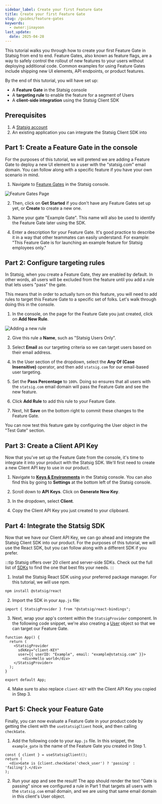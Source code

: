 ```yaml
---
sidebar_label: Create your first Feature Gate
title: Create your first Feature Gate
slug: /guides/feature-gates
keywords:
  - owner:jinayoon
last_update:
  date: 2025-04-28
---
```


This tutorial walks you through how to create your first Feature Gate in Statsig from end to end. Feature Gates, also known as feature flags, are a way to safely control the rollout of new features to your users without deploying additional code. Common examples for using Feature Gates include shipping new UI elements, API endpoints, or product features. 

By the end of this tutorial, you will have set up:
* A **Feature Gate** in the Statsig console
* A **targeting rule** to enable the feature for a segment of Users
* A **client-side integration** using the Statsig Client SDK 


## Prerequisites
1. A [Statsig account](https://console.statsig.com/sign_up)
2. An existing application you can integrate the Statsig Client SDK into

## Part 1: Create a Feature Gate in the console
For the purposes of this tutorial, we will pretend we are adding a Feature Gate to deploy a new UI element to a user with the "statsig.com" email domain. You can follow along with a specific feature if you have your own scenario in mind.

1. Navigate to [Feature Gates](https://console.statsig.com/gates) in the Statsig console.

![Feature Gates Page](https://github.com/user-attachments/assets/00331234-34b7-48ef-98a9-9a094e44af1b)

2. Then, click on **Get Started** if you don't have any Feature Gates set up yet, or **Create** to create a new one.

3. Name your gate "Example Gate". This name will also be used to identify the Feature Gate later using the SDK.

4. Enter a description for your Feature Gate. It's good practice to describe it in a way that other teammates can easily understand. For example: "This Feature Gate is for launching an example feature for Statsig employees only."


## Part 2: Configure targeting rules
In Statsig, when you create a Feature Gate, they are enabled by default. In other words, all users will be excluded from the feature until you add a rule that lets users "pass" the gate.

This means that in order to actually turn on this feature, you will need to add rules to target this Feature Gate to a specific set of folks. Let's walk through doing this in the console.

1. In the console, on the page for the Feature Gate you just created, click on **Add New Rule**.

![Adding a new rule](https://github.com/user-attachments/assets/f4717e74-c1a7-4e3e-b894-13622f230f71)

2. Give this rule a **Name**, such as "Statsig Users Only". 

3. Select **Email** as our targeting criteria so we can target users based on their email address.

4. In the User section of the dropdown, select the **Any Of (Case Insensitive)** operator, and then add ``statsig.com`` for our email-based user targeting.

5. Set the **Pass Percentage** to ``100%``. Doing so ensures that all users with the ``statsig.com`` email domain will pass the Feature Gate and see the new feature.

6. Click **Add Rule** to add this rule to your Feature Gate.

7. Next, hit **Save** on the bottom right to commit these changes to the Feature Gate.

You can now test this feature gate by configuring the User object in the "Test Gate" section.

## Part 3: Create a Client API Key
Now that you've set up the Feature Gate from the console, it's time to integrate it into your product with the Statsig SDK. We'll first need to create a new Client API key to use in our product.

1. Navigate to [**Keys & Environments**](https://console.statsig.com/api_keys) in the Statsig console. You can also find this by going to **Settings** at the bottom left of the Statsig console.

2. Scroll down to **API Keys**. Click on **Generate New Key**.

3. In the dropdown, select **Client**.

4. Copy the Client API Key you just created to your clipboard.

## Part 4: Integrate the Statsig SDK
Now that we have our Client API Key, we can go ahead and integrate the Statsig Client SDK into our product. For the purposes of this tutorial, we will use the React SDK, but you can follow along with a different SDK if you prefer. 

:::tip
Statsig offers over 20 client and server-side SDKs. Check out the full list of [SDKs](/sdks/client-vs-server#available-sdks) to find the one that best fits your needs.
:::

1. Install the Statsig React SDK using your preferred package manager. For this tutorial, we will use npm.

```bash
npm install @statsig/react
```

2. Import the SDK in your `App.js` file:

```tsx
import { StatsigProvider } from "@statsig/react-bindings";
```

3. Next, wrap your app's content within the `StatsigProvider` component. In the following code snippet, we're also creating a [User](/concepts/user) object so that we can target our Feature Gate. 


```tsx
function App() {
  return (
    <StatsigProvider 
      sdkKey="client-KEY" 
      user={{ userID: "Example", email: "example@statsig.com" }}>
        <div>Hello world</div>
    </StatsigProvider>
  );
}

export default App;
```

4. Make sure to also replace `client-KEY` with the Client API Key you copied in Step 3.

## Part 5: Check your Feature Gate
Finally, you can now evaluate a Feature Gate in your product code by getting the client with the `useStatsigClient` hook, and then calling `checkGate`.

1. Add the following code to your `App.js` file. In this snippet, the `example_gate` is the name of the Feature Gate you created in Step 1.

```tsx
const { client } = useStatsigClient();
return (
  <div>Gate is {client.checkGate('check_user') ? 'passing' : 'failing'}.</div>
);
```

2. Run your app and see the result! The app should render the text "Gate is passing" since we configured a rule in Part 1 that targets all users with the ``statsig.com`` email domain, and we are using that same email domain in this client's User object.